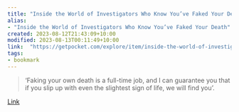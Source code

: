 ```yaml
---
title: "Inside the World of Investigators Who Know You’ve Faked Your Death"
alias:
- "Inside the World of Investigators Who Know You’ve Faked Your Death"
created: 2023-08-12T21:43:09+10:00
modified: 2023-08-13T00:11:49+10:00
link:  "https://getpocket.com/explore/item/inside-the-world-of-investigators-who-know-you-ve-faked-your-death"
tags:
- bookmark
---
```


> ‘Faking your own death is a full-time job, and I can guarantee you that if you slip up with even the slightest sign of life, we will find you’.

[Link](https://getpocket.com/explore/item/inside-the-world-of-investigators-who-know-you-ve-faked-your-death)